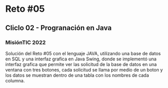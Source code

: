 # Reto #05
## Cliclo 02 - Progranación en Java
### MisiónTIC 2022
Solución del Reto #05 con el lenguaje JAVA, utilizando una base de datos en SQL y una interfaz grafica en Java Swing, donde se implementó una interfaz grafica que permite ver las solicitud de la base de datos en una ventana con tres botones, cada solicitud se llama por medio de un boton y los datos se muestran dentro de una tabla con los nombres de cada columna.

